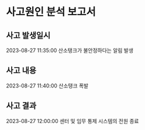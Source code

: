 # 사고원인 분석 보고서

## 사고 발생일시

2023-08-27 11:35:00 산소탱크가 불안정하다는 알림 발생 <br>

## 사고 내용

2023-08-27 11:40:00 산소탱크 폭발 <br>

## 사고 결과

2023-08-27 12:00:00 센터 및 임무 통제 시스템의 전원 종료
